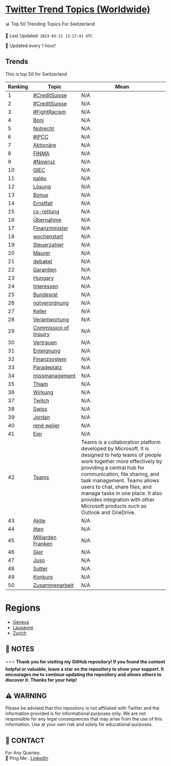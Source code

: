 [Twitter Trend Topics (Worldwide)](https://github.com/ErcinDedeoglu/Twitter-Trend-Topics)
==========


📊 Top 50 Trending Topics For Switzerland

📆 Last Updated: `2023-03-21 13:17:41 UTC`

🔧 Updated every 1 hour!


## Trends

This is top 50 for Switzerland

| Ranking | Topic | Mean |
| ------- | ------------ | ------------ |
| 1 | [#CreditSuisse](http://twitter.com/search?q=%23CreditSuisse) | N/A |
| 2 | [#CreditSuisse](http://twitter.com/search?q=%23CreditSuisse) | N/A |
| 3 | [#FightRacism](http://twitter.com/search?q=%23FightRacism) | N/A |
| 4 | [Boni](http://twitter.com/search?q=Boni) | N/A |
| 5 | [Notrecht](http://twitter.com/search?q=Notrecht) | N/A |
| 6 | [#IPCC](http://twitter.com/search?q=%23IPCC) | N/A |
| 7 | [Aktionäre](http://twitter.com/search?q=Aktion%c3%a4re) | N/A |
| 8 | [FINMA](http://twitter.com/search?q=FINMA) | N/A |
| 9 | [#Nowruz](http://twitter.com/search?q=%23Nowruz) | N/A |
| 10 | [GIEC](http://twitter.com/search?q=GIEC) | N/A |
| 11 | [paléo](http://twitter.com/search?q=pal%c3%a9o) | N/A |
| 12 | [Lösung](http://twitter.com/search?q=L%c3%b6sung) | N/A |
| 13 | [Bonus](http://twitter.com/search?q=Bonus) | N/A |
| 14 | [Ernstfall](http://twitter.com/search?q=Ernstfall) | N/A |
| 15 | [cs-rettung](http://twitter.com/search?q=cs-rettung) | N/A |
| 16 | [Übernahme](http://twitter.com/search?q=%c3%9cbernahme) | N/A |
| 17 | [Finanzminister](http://twitter.com/search?q=Finanzminister) | N/A |
| 18 | [wochenstart](http://twitter.com/search?q=wochenstart) | N/A |
| 19 | [Steuerzahler](http://twitter.com/search?q=Steuerzahler) | N/A |
| 20 | [Maurer](http://twitter.com/search?q=Maurer) | N/A |
| 21 | [debakel](http://twitter.com/search?q=debakel) | N/A |
| 22 | [Garantien](http://twitter.com/search?q=Garantien) | N/A |
| 23 | [Hungary](http://twitter.com/search?q=Hungary) | N/A |
| 24 | [Interessen](http://twitter.com/search?q=Interessen) | N/A |
| 25 | [Bundesrat](http://twitter.com/search?q=Bundesrat) | N/A |
| 26 | [notverordnung](http://twitter.com/search?q=notverordnung) | N/A |
| 27 | [Keller](http://twitter.com/search?q=Keller) | N/A |
| 28 | [Verantwortung](http://twitter.com/search?q=Verantwortung) | N/A |
| 29 | [Commission of Inquiry](http://twitter.com/search?q=Commission+of+Inquiry) | N/A |
| 30 | [Vertrauen](http://twitter.com/search?q=Vertrauen) | N/A |
| 31 | [Enteignung](http://twitter.com/search?q=Enteignung) | N/A |
| 32 | [Finanzsystem](http://twitter.com/search?q=Finanzsystem) | N/A |
| 33 | [Paradeplatz](http://twitter.com/search?q=Paradeplatz) | N/A |
| 34 | [missmanagement](http://twitter.com/search?q=missmanagement) | N/A |
| 35 | [Thiam](http://twitter.com/search?q=Thiam) | N/A |
| 36 | [Wirkung](http://twitter.com/search?q=Wirkung) | N/A |
| 37 | [Twitch](http://twitter.com/search?q=Twitch) | N/A |
| 38 | [Swiss](http://twitter.com/search?q=Swiss) | N/A |
| 39 | [Jordan](http://twitter.com/search?q=Jordan) | N/A |
| 40 | [rené weiler](http://twitter.com/search?q=ren%c3%a9+weiler) | N/A |
| 41 | [Eier](http://twitter.com/search?q=Eier) | N/A |
| 42 | [Teams](http://twitter.com/search?q=Teams) | Teams is a collaboration platform developed by Microsoft. It is designed to help teams of people work together more effectively by providing a central hub for communication, file sharing, and task management. Teams allows users to chat, share files, and manage tasks in one place. It also provides integration with other Microsoft products such as Outlook and OneDrive. |
| 43 | [Aktie](http://twitter.com/search?q=Aktie) | N/A |
| 44 | [itten](http://twitter.com/search?q=itten) | N/A |
| 45 | [Milliarden Franken](http://twitter.com/search?q=Milliarden+Franken) | N/A |
| 46 | [Gier](http://twitter.com/search?q=Gier) | N/A |
| 47 | [Juso](http://twitter.com/search?q=Juso) | N/A |
| 48 | [Sutter](http://twitter.com/search?q=Sutter) | N/A |
| 49 | [Konkurs](http://twitter.com/search?q=Konkurs) | N/A |
| 50 | [Zusammenarbeit](http://twitter.com/search?q=Zusammenarbeit) | N/A |



# Regions

* [Geneva](</Switzerland/Geneva.md>)
* [Lausanne](</Switzerland/Lausanne.md>)
* [Zurich](</Switzerland/Zurich.md>)



## 📝 NOTES

⭐⭐⭐ **Thank you for visiting my GitHub repository! If you found the content helpful or valuable, leave a star on the repository to show your support. It encourages me to continue updating the repository and allows others to discover it. Thanks for your help!**


## ⚠️ WARNING

Please be advised that this repository is not affiliated with Twitter and the information provided is for informational purposes only. We are not responsible for any legal consequences that may arise from the use of this information. Use at your own risk and solely for educational purposes.


## 📨 CONTACT

 For Any Queries:  
            🏓 Ping Me : [LinkedIn](https://www.linkedin.com/in/ercindedeoglu/)
